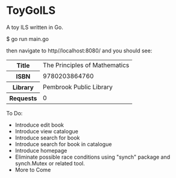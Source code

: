 # ToyGoILS
A toy ILS written in Go.

$ go run main.go

then navigate to http//localhost:8080/ and you should see:


<table>
<tr>
 <th scope="row">Title</th>
 <td>The Principles of Mathematics</td>
</tr>
<tr>
 <th scope="row">ISBN</th>
 <td>9780203864760</td>
</tr>
<tr>
 <th scope="row">Library</th>
 <td>Pembrook Public Library</td>
</tr>
<tr>
 <th scope="row">Requests</th>
 <td>0</td>
</tr>
</table>

To Do:
* Introduce edit book
* Introduce view catalogue
* Introduce search for book
* Introduce search for book in catalogue
* Introduce homepage
* Eliminate possible race conditions using "synch" package and synch.Mutex or related tool.
* More to Come
